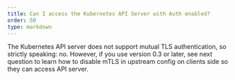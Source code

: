 ```yaml
---
title: Can I access the Kubernetes API Server with Auth enabled?
order: 50
type: markdown
---
```

The Kubernetes API server does not support mutual TLS authentication, so
strictly speaking: no. However, if you use version 0.3 or later, see next
question to learn how to disable mTLS in upstream config on clients side so
they can access API server.
